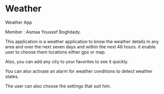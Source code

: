# Weather

Weather App

Member : Asmaa Youssef Boghdady.

This application is a weather application to know the weather details in any area and over the next seven days and within the next 48 hours. it enable user to choose them locations either gps or map.

Also, you can add any city to your favorites to see it quickly. 

You can also activate an alarm for weather conditions to detect weather states.

The user can also choose the settings that suit him.
